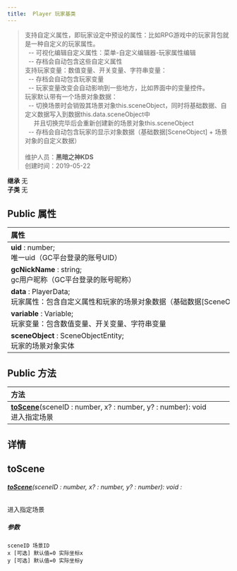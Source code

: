 ```yaml
---
title:  Player 玩家基类
---
```

>支持自定义属性，即玩家设定中预设的属性：比如RPG游戏中的玩家背包就是一种自定义的玩家属性。<br>&nbsp;&nbsp;-- 可视化编辑自定义属性：菜单-自定义编辑器-玩家属性编辑<br>&nbsp;&nbsp;-- 存档会自动包含这些自定义属性<br>支持玩家变量：数值变量、开关变量、字符串变量：<br>&nbsp;&nbsp;-- 存档会自动包含玩家变量<br>&nbsp;&nbsp;-- 玩家变量改变会自动影响到一些地方，比如界面中的变量控件。<br>玩家默认带有一个场景对象数据：<br>&nbsp;&nbsp;-- 切换场景时会销毁其场景对象this.sceneObject，同时将基础数据、自定义数据写入到数据this.data.sceneObject中<br>&nbsp;&nbsp;&nbsp;&nbsp;&nbsp;并且切换完毕后会重新创建新的场景对象this.sceneObject<br>&nbsp;&nbsp;-- 存档会自动包含玩家的显示对象数据（基础数据[SceneObject] + 场景对象的自定义数据）<br><br>
>维护人员：**黑暗之神KDS**  
>创建时间：2019-05-22

**继承**  无<br>
**子类**  无<br>
## **Public 属性**
| <div style="width:1000px;text-align:left">属性</div>                                                                   |
| ---------------------------------------------------------------------------------------------------------------------- |
| **uid** : number;<br>唯一uid（GC平台登录的账号UID）                                                                    |
| **gcNickName** : string;<br>gc用户昵称（GC平台登录的账号昵称）                                                         |
| **data** : PlayerData;<br>玩家属性：包含自定义属性和玩家的场景对象数据（基础数据[SceneObject] + 场景对象的自定义数据） |
| **variable** : Variable;<br>玩家变量：包含数值变量、开关变量、字符串变量                                               |
| **sceneObject** : SceneObjectEntity;<br>玩家的场景对象实体                                                             |

## Public 方法
| <div style="width:1000px;text-align:left" >方法</div>                                       |
| ------------------------------------------------------------------------------------------- |
| **[toScene](#toscene)**(sceneID : number,  x? : number,  y? : number): void<br>进入指定场景 |

## 详情



## toScene
###### **[toScene](#toscene)**(sceneID : number,  x? : number,  y? : number): void :
进入指定场景
##### 参数
	sceneID 场景ID
	x [可选] 默认值=0 实际坐标x
	y [可选] 默认值=0 实际坐标y





